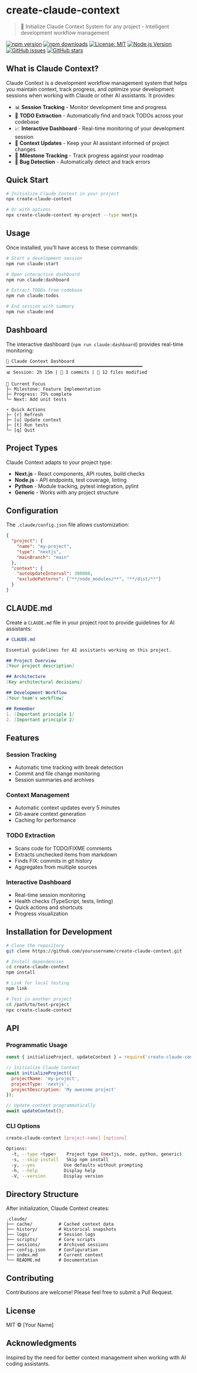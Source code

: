 # create-claude-context

> 🤖 Initialize Claude Context System for any project - Intelligent development workflow management

[![npm version](https://img.shields.io/npm/v/create-claude-context.svg)](https://www.npmjs.com/package/create-claude-context)
[![npm downloads](https://img.shields.io/npm/dm/create-claude-context.svg)](https://www.npmjs.com/package/create-claude-context)
[![License: MIT](https://img.shields.io/badge/License-MIT-yellow.svg)](https://opensource.org/licenses/MIT)
[![Node.js Version](https://img.shields.io/node/v/create-claude-context.svg)](https://nodejs.org)
[![GitHub issues](https://img.shields.io/github/issues/yourusername/create-claude-context.svg)](https://github.com/yourusername/create-claude-context/issues)
[![GitHub stars](https://img.shields.io/github/stars/yourusername/create-claude-context.svg)](https://github.com/yourusername/create-claude-context/stargazers)

## What is Claude Context?

Claude Context is a development workflow management system that helps you maintain context, track progress, and optimize your development sessions when working with Claude or other AI assistants. It provides:

- 📊 **Session Tracking** - Monitor development time and progress
- 🎯 **TODO Extraction** - Automatically find and track TODOs across your codebase
- 📈 **Interactive Dashboard** - Real-time monitoring of your development session
- 🔄 **Context Updates** - Keep your AI assistant informed of project changes
- 📝 **Milestone Tracking** - Track progress against your roadmap
- 🐛 **Bug Detection** - Automatically detect and track errors

## Quick Start

```bash
# Initialize Claude Context in your project
npx create-claude-context

# Or with options
npx create-claude-context my-project --type nextjs
```

## Usage

Once installed, you'll have access to these commands:

```bash
# Start a development session
npm run claude:start

# Open interactive dashboard
npm run claude:dashboard

# Extract TODOs from codebase
npm run claude:todos

# End session with summary
npm run claude:end
```

## Dashboard

The interactive dashboard (`npm run claude:dashboard`) provides real-time monitoring:

```
🤖 Claude Context Dashboard
━━━━━━━━━━━━━━━━━━━━━━━━━━━━━━━━━━━━━━━━━━━━━━━━━━━━
📊 Session: 2h 15m | 💾 3 commits | 📝 12 files modified

🎯 Current Focus
├─ Milestone: Feature Implementation
├─ Progress: 75% complete
└─ Next: Add unit tests

⚡ Quick Actions
├─ [r] Refresh
├─ [u] Update context
├─ [t] Run tests
└─ [q] Quit
```

## Project Types

Claude Context adapts to your project type:

- **Next.js** - React components, API routes, build checks
- **Node.js** - API endpoints, test coverage, linting
- **Python** - Module tracking, pytest integration, pylint
- **Generic** - Works with any project structure

## Configuration

The `.claude/config.json` file allows customization:

```json
{
  "project": {
    "name": "my-project",
    "type": "nextjs",
    "mainBranch": "main"
  },
  "context": {
    "autoUpdateInterval": 300000,
    "excludePatterns": ["**/node_modules/**", "**/dist/**"]
  }
}
```

## CLAUDE.md

Create a `CLAUDE.md` file in your project root to provide guidelines for AI assistants:

```markdown
# CLAUDE.md

Essential guidelines for AI assistants working on this project.

## Project Overview
[Your project description]

## Architecture
[Key architectural decisions]

## Development Workflow
[Your team's workflow]

## Remember
1. [Important principle 1]
2. [Important principle 2]
```

## Features

### Session Tracking
- Automatic time tracking with break detection
- Commit and file change monitoring
- Session summaries and archives

### Context Management
- Automatic context updates every 5 minutes
- Git-aware context generation
- Caching for performance

### TODO Extraction
- Scans code for TODO/FIXME comments
- Extracts unchecked items from markdown
- Finds FIX: commits in git history
- Aggregates from multiple sources

### Interactive Dashboard
- Real-time session monitoring
- Health checks (TypeScript, tests, linting)
- Quick actions and shortcuts
- Progress visualization

## Installation for Development

```bash
# Clone the repository
git clone https://github.com/yourusername/create-claude-context.git

# Install dependencies
cd create-claude-context
npm install

# Link for local testing
npm link

# Test in another project
cd /path/to/test-project
npx create-claude-context
```

## API

### Programmatic Usage

```javascript
const { initializeProject, updateContext } = require('create-claude-context');

// Initialize Claude Context
await initializeProject({
  projectName: 'my-project',
  projectType: 'nextjs',
  projectDescription: 'My awesome project'
});

// Update context programmatically
await updateContext();
```

### CLI Options

```bash
create-claude-context [project-name] [options]

Options:
  -t, --type <type>    Project type (nextjs, node, python, generic)
  -s, --skip-install   Skip npm install
  -y, --yes           Use defaults without prompting
  -h, --help          Display help
  -V, --version       Display version
```

## Directory Structure

After initialization, Claude Context creates:

```
.claude/
├── cache/          # Cached context data
├── history/        # Historical snapshots
├── logs/           # Session logs
├── scripts/        # Core scripts
├── sessions/       # Archived sessions
├── config.json     # Configuration
├── index.md        # Current context
└── README.md       # Documentation
```

## Contributing

Contributions are welcome! Please feel free to submit a Pull Request.

## License

MIT © [Your Name]

## Acknowledgments

Inspired by the need for better context management when working with AI coding assistants.